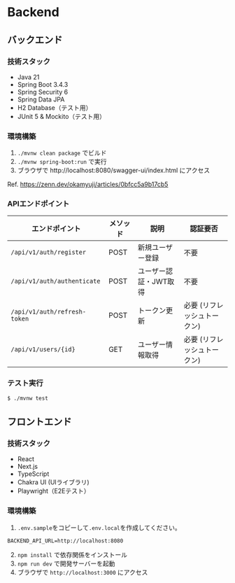 # Backend

## バックエンド

### 技術スタック

- Java 21
- Spring Boot 3.4.3
- Spring Security 6
- Spring Data JPA
- H2 Database（テスト用）
- JUnit 5 & Mockito（テスト用）

### 環境構築

1. `./mvnw clean package` でビルド
2. `./mvnw spring-boot:run` で実行
3. ブラウザで http://localhost:8080/swagger-ui/index.html にアクセス

Ref. https://zenn.dev/okamyuji/articles/0bfcc5a9b17cb5

### APIエンドポイント

| エンドポイント                      | メソッド | 説明           | 認証要否 |
|------------------------------|------|--------------|---------|
| `/api/v1/auth/register`      | POST | 新規ユーザー登録     | 不要 |
| `/api/v1/auth/authenticate`  | POST | ユーザー認証・JWT取得 | 不要 |
| `/api/v1/auth/refresh-token` | POST | トークン更新       | 必要 (リフレッシュトークン) |
| `/api/v1/users/{id}`         | GET  | ユーザー情報取得     | 必要 (リフレッシュトークン) |

### テスト実行

```bash
$ ./mvnw test
```

## フロントエンド

### 技術スタック
- React
- Next.js
- TypeScript
- Chakra UI (UIライブラリ)
- Playwright（E2Eテスト）

### 環境構築

1. `.env.sample`をコピーして`.env.local`を作成してください。 
```
BACKEND_API_URL=http://localhost:8080
```

2. `npm install` で依存関係をインストール
3. `npm run dev` で開発サーバーを起動
4. ブラウザで `http://localhost:3000` にアクセス
